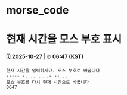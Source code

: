 # morse_code
# 현재 시간을 모스 부호 표시
<!-- MORSE_TIME_START -->
🗓️ **2025-10-27** | ⏰ **06:47 (KST)**

```
현재 시간을 입력하세요. 모스 부호로 바꿉니다
----- -.... ....- --...
모스 부호를 다시 현재 시간으로 바꿉니다
0647
```
<!-- MORSE_TIME_END -->
